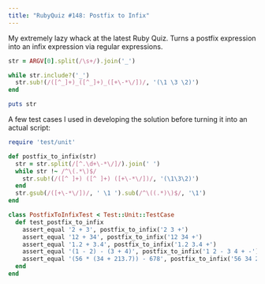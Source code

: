 ```yaml
---
title: "RubyQuiz #148: Postfix to Infix"
---
```

My extremely lazy whack at the latest Ruby Quiz. Turns a postfix expression into an infix expression via regular expressions.

```ruby
str = ARGV[0].split(/\s+/).join('_')

while str.include?('_')
  str.sub!(/([^_]+)_([^_]+)_([+\-*\/])/, '(\1 \3 \2)')
end

puts str
```

A few test cases I used in developing the solution before turning it into an actual script:

```ruby
require 'test/unit'

def postfix_to_infix(str)
  str = str.split(/[^.\d+\-*\/]/).join(' ')
  while str !~ /^\(.*\)$/
    str.sub!(/([^ ]+) ([^ ]+) ([+\-*\/])/, '(\1\3\2)')
  end
  str.gsub(/([+\-*\/])/, ' \1 ').sub(/^\((.*)\)$/, '\1')
end

class PostfixToInfixTest < Test::Unit::TestCase
  def test_postfix_to_infix
    assert_equal '2 + 3', postfix_to_infix('2 3 +')
    assert_equal '12 + 34', postfix_to_infix('12 34 +')
    assert_equal '1.2 + 3.4', postfix_to_infix('1.2 3.4 +')
    assert_equal '(1 - 2) - (3 + 4)', postfix_to_infix('1 2 - 3 4 + -')
    assert_equal '(56 * (34 + 213.7)) - 678', postfix_to_infix('56 34 213.7 + * 678 -')
  end
end
```
